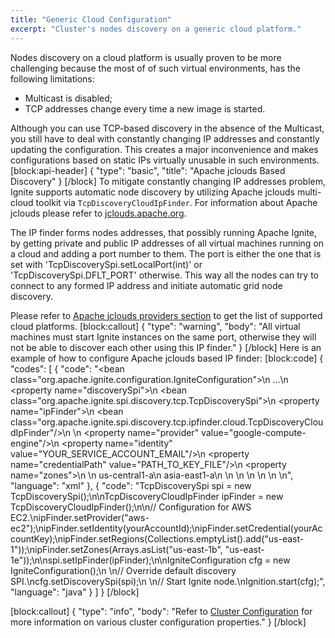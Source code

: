 ```yaml
---
title: "Generic Cloud Configuration"
excerpt: "Cluster's nodes discovery on a generic cloud platform."
---
```

Nodes discovery on a cloud platform is usually proven to be more challenging because the most of of such virtual environments, has the following limitations:
* Multicast is disabled;
* TCP addresses change every time a new image is started.

Although you can use TCP-based discovery in the absence of the Multicast, you still have to deal with constantly changing IP addresses and constantly updating the configuration. This creates a major inconvenience and makes configurations based on static IPs virtually unusable in such environments.
[block:api-header]
{
  "type": "basic",
  "title": "Apache jclouds Based Discovery"
}
[/block]
To mitigate constantly changing IP addresses problem, Ignite supports automatic node discovery by utilizing Apache jclouds multi-cloud toolkit via `TcpDiscoveryCloudIpFinder`. 
For information about Apache jclouds please refer to [jclouds.apache.org](https://jclouds.apache.org).

The IP finder forms nodes addresses, that possibly running Apache Ignite, by getting private and public IP addresses of all virtual machines running on a cloud and adding a port number to them. The port is either the one that is set with 'TcpDiscoverySpi.setLocalPort(int)' or 'TcpDiscoverySpi.DFLT_PORT' otherwise.
This way all the nodes can try to connect to any formed IP address and initiate automatic grid node discovery.

Please refer to [Apache jclouds providers section](https://jclouds.apache.org/reference/providers/#compute) to get the list of supported cloud platforms.
[block:callout]
{
  "type": "warning",
  "body": "All virtual machines must start Ignite instances on the same port, otherwise they will not be able to discover each other using this IP finder."
}
[/block]
Here is an example of how to configure Apache jclouds based IP finder:
[block:code]
{
  "codes": [
    {
      "code": "<bean class=\"org.apache.ignite.configuration.IgniteConfiguration\">\n  ...\n  <property name=\"discoverySpi\">\n    <bean class=\"org.apache.ignite.spi.discovery.tcp.TcpDiscoverySpi\">\n      <property name=\"ipFinder\">\n        <bean class=\"org.apache.ignite.spi.discovery.tcp.ipfinder.cloud.TcpDiscoveryCloudIpFinder\"/>\n        <!-- Configuration for Google Compute Engine. -->\n        <property name=\"provider\" value=\"google-compute-engine\"/>\n        <property name=\"identity\" value=\"YOUR_SERVICE_ACCOUNT_EMAIL\"/>\n        <property name=\"credentialPath\" value=\"PATH_TO_KEY_FILE\"/>\n        <property name=\"zones\">\n          <list>\n            <value>us-central1-a</value>\n            <value>asia-east1-a</value>\n          </list>\n        </property>\n        </bean>\n      </property>\n    </bean>\n  </property>\n</bean>",
      "language": "xml"
    },
    {
      "code": "TcpDiscoverySpi spi = new TcpDiscoverySpi();\n\nTcpDiscoveryCloudIpFinder ipFinder = new TcpDiscoveryCloudIpFinder();\n\n// Configuration for AWS EC2.\nipFinder.setProvider(\"aws-ec2\");\nipFinder.setIdentity(yourAccountId);\nipFinder.setCredential(yourAccountKey);\nipFinder.setRegions(Collections.<String>emptyList().add(\"us-east-1\"));\nipFinder.setZones(Arrays.asList(\"us-east-1b\", \"us-east-1e\"));\n\nspi.setIpFinder(ipFinder);\n\nIgniteConfiguration cfg = new IgniteConfiguration();\n \n// Override default discovery SPI.\ncfg.setDiscoverySpi(spi);\n \n// Start Ignite node.\nIgnition.start(cfg);",
      "language": "java"
    }
  ]
}
[/block]

[block:callout]
{
  "type": "info",
  "body": "Refer to [Cluster Configuration](doc:cluster-config) for more information on various cluster configuration properties."
}
[/block]